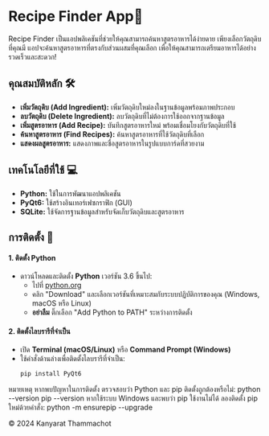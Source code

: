 # Recipe Finder App🍳

Recipe Finder เป็นแอปพลิเคชันที่ช่วยให้คุณสามารถค้นหาสูตรอาหารได้ง่ายดาย เพียงเลือกวัตถุดิบที่คุณมี แอปจะค้นหาสูตรอาหารที่ตรงกับส่วนผสมที่คุณเลือก เพื่อให้คุณสามารถเตรียมอาหารได้อย่างรวดเร็วและสะดวก!

## คุณสมบัติหลัก 🛠️

- **เพิ่มวัตถุดิบ (Add Ingredient):** เพิ่มวัตถุดิบใหม่ลงในฐานข้อมูลพร้อมภาพประกอบ
- **ลบวัตถุดิบ (Delete Ingredient):** ลบวัตถุดิบที่ไม่ต้องการใช้ออกจากฐานข้อมูล
- **เพิ่มสูตรอาหาร (Add Recipe):** บันทึกสูตรอาหารใหม่ พร้อมเชื่อมโยงกับวัตถุดิบที่ใช้
- **ค้นหาสูตรอาหาร (Find Recipes):** ค้นหาสูตรอาหารที่ใช้วัตถุดิบที่เลือก
- **แสดงผลสูตรอาหาร:** แสดงภาพและชื่อสูตรอาหารในรูปแบบการ์ดที่สวยงาม

## เทคโนโลยีที่ใช้ 💻

- **Python:** ใช้ในการพัฒนาแอปพลิเคชัน
- **PyQt6:** ใช้สร้างอินเทอร์เฟซกราฟิก (GUI)
- **SQLite:** ใช้จัดการฐานข้อมูลสำหรับจัดเก็บวัตถุดิบและสูตรอาหาร

## การติดตั้ง 🔧

#### 1. ติดตั้ง Python
- ดาวน์โหลดและติดตั้ง **Python** เวอร์ชัน 3.6 ขึ้นไป:
  - ไปที่ [python.org](https://www.python.org/)
  - คลิก "Download" และเลือกเวอร์ชันที่เหมาะสมกับระบบปฏิบัติการของคุณ (Windows, macOS หรือ Linux)
  - **อย่าลืม** ติ๊กเลือก "Add Python to PATH" ระหว่างการติดตั้ง

#### 2. ติดตั้งไลบรารีที่จำเป็น
- เปิด **Terminal (macOS/Linux)** หรือ **Command Prompt (Windows)**
- ใช้คำสั่งด้านล่างเพื่อติดตั้งไลบรารีที่จำเป็น:
  ```bash
  pip install PyQt6

หมายเหตุ
หากพบปัญหาในการติดตั้ง
ตรวจสอบว่า Python และ pip ติดตั้งถูกต้องหรือไม่:
    python --version
    pip --version
หากใช้ระบบ Windows และพบว่า pip ใช้งานไม่ได้ ลองติดตั้ง pip ใหม่ด้วยคำสั่ง:
    python -m ensurepip --upgrade

© 2024 Kanyarat Thammachot